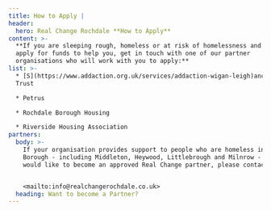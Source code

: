 ```yaml
---
title: How to Apply |
header:
  hero: Real Change Rochdale **How to Apply**
content: >-
  **If you are sleeping rough, homeless or at risk of homelessness and want to
  apply for funds to help you, get in touch with one of our partner
  organisations who will work with you to apply:**
list: >-
  * [S](https://www.addaction.org.uk/services/addaction-wigan-leigh)anctuary
  Trust

  * Petrus

  * Rochdale Borough Housing

  * Riverside Housing Association
partners:
  body: >-
    If your organisation provides support to people who are homeless in Rochdale
    Borough - including Middleton, Heywood, Littlebrough and Milnrow - and you
    would like to become an approved Real Change partner, please contact us at:


    <mailto:info@realchangerochdale.co.uk>
  heading: Want to become a Partner?
---
```


